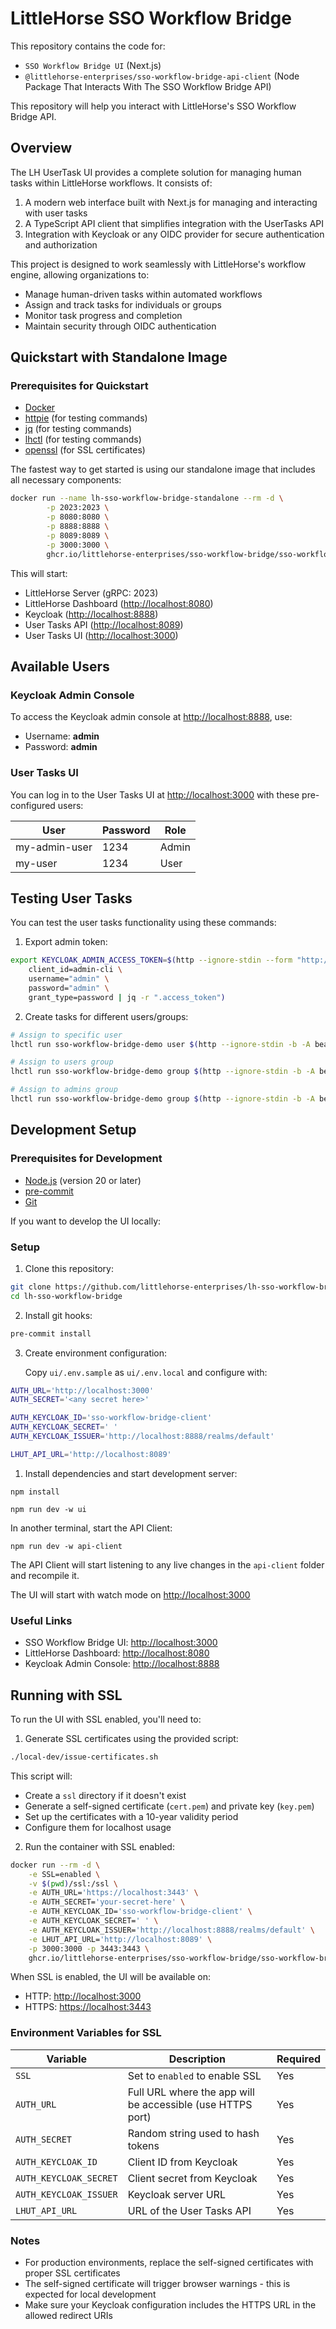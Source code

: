 # LittleHorse SSO Workflow Bridge

This repository contains the code for:

- `SSO Workflow Bridge UI` (Next.js)
- `@littlehorse-enterprises/sso-workflow-bridge-api-client` (Node Package That Interacts With The SSO Workflow Bridge API)

This repository will help you interact with LittleHorse's SSO Workflow Bridge API.

## Overview

The LH UserTask UI provides a complete solution for managing human tasks within LittleHorse workflows. It consists of:

1. A modern web interface built with Next.js for managing and interacting with user tasks
2. A TypeScript API client that simplifies integration with the UserTasks API
3. Integration with Keycloak or any OIDC provider for secure authentication and authorization

This project is designed to work seamlessly with LittleHorse's workflow engine, allowing organizations to:

- Manage human-driven tasks within automated workflows
- Assign and track tasks for individuals or groups
- Monitor task progress and completion
- Maintain security through OIDC authentication

## Quickstart with Standalone Image

### Prerequisites for Quickstart

- [Docker](https://www.docker.com/)
- [httpie](https://httpie.io/) (for testing commands)
- [jq](https://jqlang.github.io/jq/) (for testing commands)
- [lhctl](https://littlehorse.dev/docs/getting-started/installation) (for testing commands)
- [openssl](https://www.openssl.org/) (for SSL certificates)

The fastest way to get started is using our standalone image that includes all necessary components:

```bash
docker run --name lh-sso-workflow-bridge-standalone --rm -d \
        -p 2023:2023 \
        -p 8080:8080 \
        -p 8888:8888 \
        -p 8089:8089 \
        -p 3000:3000 \
        ghcr.io/littlehorse-enterprises/sso-workflow-bridge/sso-workflow-bridge-standalone:main
```

This will start:

- LittleHorse Server (gRPC: 2023)
- LittleHorse Dashboard (<http://localhost:8080>)
- Keycloak (<http://localhost:8888>)
- User Tasks API (<http://localhost:8089>)
- User Tasks UI (<http://localhost:3000>)

## Available Users

### Keycloak Admin Console

To access the Keycloak admin console at <http://localhost:8888>, use:

- Username: **admin**
- Password: **admin**

### User Tasks UI

You can log in to the User Tasks UI at <http://localhost:3000> with these pre-configured users:

| User          | Password | Role  |
|---------------|----------|-------|
| my-admin-user | 1234     | Admin |
| my-user       | 1234     | User  |

## Testing User Tasks

You can test the user tasks functionality using these commands:

1. Export admin token:

```bash
export KEYCLOAK_ADMIN_ACCESS_TOKEN=$(http --ignore-stdin --form "http://localhost:8888/realms/master/protocol/openid-connect/token" \
    client_id=admin-cli \
    username="admin" \
    password="admin" \
    grant_type=password | jq -r ".access_token")
```

2. Create tasks for different users/groups:

```bash
# Assign to specific user
lhctl run sso-workflow-bridge-demo user $(http --ignore-stdin -b -A bearer -a "${KEYCLOAK_ADMIN_ACCESS_TOKEN}" "http://localhost:8888/admin/realms/default/users/?username=my-user" | jq -r ".[0].id")

# Assign to users group
lhctl run sso-workflow-bridge-demo group $(http --ignore-stdin -b -A bearer -a "${KEYCLOAK_ADMIN_ACCESS_TOKEN}" "http://localhost:8888/admin/realms/default/groups/?exact=true&search=users" | jq -r ".[0].id")

# Assign to admins group
lhctl run sso-workflow-bridge-demo group $(http --ignore-stdin -b -A bearer -a "${KEYCLOAK_ADMIN_ACCESS_TOKEN}" "http://localhost:8888/admin/realms/default/groups/?exact=true&search=admins" | jq -r ".[0].id")
```

## Development Setup

### Prerequisites for Development

- [Node.js](https://nodejs.org/) (version 20 or later)
- [pre-commit](https://pre-commit.com/)
- [Git](https://git-scm.com/)

If you want to develop the UI locally:

### Setup

1. Clone this repository:

```bash
git clone https://github.com/littlehorse-enterprises/lh-sso-workflow-bridge.git
cd lh-sso-workflow-bridge
```

2. Install git hooks:

```bash
pre-commit install
```

3. Create environment configuration:

   Copy `ui/.env.sample` as `ui/.env.local` and configure with:

```bash
AUTH_URL='http://localhost:3000'
AUTH_SECRET='<any secret here>'

AUTH_KEYCLOAK_ID='sso-workflow-bridge-client'
AUTH_KEYCLOAK_SECRET=' '
AUTH_KEYCLOAK_ISSUER='http://localhost:8888/realms/default'

LHUT_API_URL='http://localhost:8089'
```

1. Install dependencies and start development server:

```shell
npm install
```

```shell
npm run dev -w ui
```

In another terminal, start the API Client:

```shell
npm run dev -w api-client
```

The API Client will start listening to any live changes in the `api-client` folder and recompile it.

The UI will start with watch mode on <http://localhost:3000>

### Useful Links

- SSO Workflow Bridge UI: <http://localhost:3000>
- LittleHorse Dashboard: <http://localhost:8080>
- Keycloak Admin Console: <http://localhost:8888>

## Running with SSL

To run the UI with SSL enabled, you'll need to:

1. Generate SSL certificates using the provided script:

```bash
./local-dev/issue-certificates.sh
```

This script will:

- Create a `ssl` directory if it doesn't exist
- Generate a self-signed certificate (`cert.pem`) and private key (`key.pem`)
- Set up the certificates with a 10-year validity period
- Configure them for localhost usage

2. Run the container with SSL enabled:

```bash
docker run --rm -d \
    -e SSL=enabled \
    -v $(pwd)/ssl:/ssl \
    -e AUTH_URL='https://localhost:3443' \
    -e AUTH_SECRET='your-secret-here' \
    -e AUTH_KEYCLOAK_ID='sso-workflow-bridge-client' \
    -e AUTH_KEYCLOAK_SECRET=' ' \
    -e AUTH_KEYCLOAK_ISSUER='http://localhost:8888/realms/default' \
    -e LHUT_API_URL='http://localhost:8089' \
    -p 3000:3000 -p 3443:3443 \
    ghcr.io/littlehorse-enterprises/sso-workflow-bridge/sso-workflow-bridge-ui:main
```

When SSL is enabled, the UI will be available on:

- HTTP: <http://localhost:3000>
- HTTPS: <https://localhost:3443>

### Environment Variables for SSL

| Variable | Description | Required |
|----------|-------------|----------|
| `SSL` | Set to `enabled` to enable SSL | Yes |
| `AUTH_URL` | Full URL where the app will be accessible (use HTTPS port) | Yes |
| `AUTH_SECRET` | Random string used to hash tokens | Yes |
| `AUTH_KEYCLOAK_ID` | Client ID from Keycloak | Yes |
| `AUTH_KEYCLOAK_SECRET` | Client secret from Keycloak | Yes |
| `AUTH_KEYCLOAK_ISSUER` | Keycloak server URL | Yes |
| `LHUT_API_URL` | URL of the User Tasks API | Yes |

### Notes

- For production environments, replace the self-signed certificates with proper SSL certificates
- The self-signed certificate will trigger browser warnings - this is expected for local development
- Make sure your Keycloak configuration includes the HTTPS URL in the allowed redirect URIs
